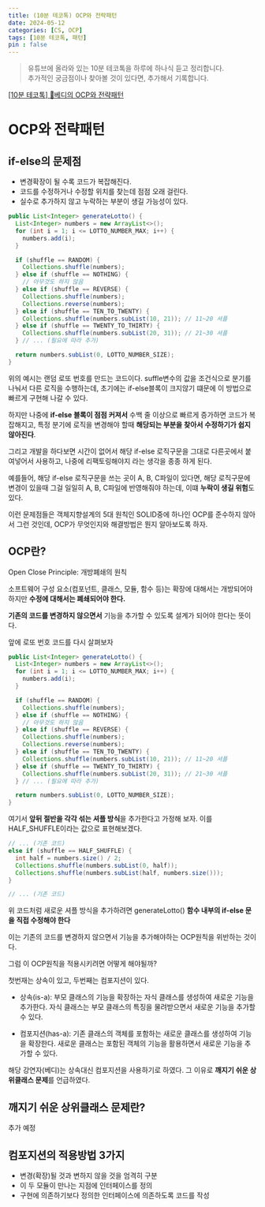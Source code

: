 ```yaml
---
title: (10분 테코톡) OCP와 전략패턴
date: 2024-05-12
categories: [CS, OCP]
tags: [10분 테코톡, 패턴]
pin : false
---
```

> 유튜브에 올라와 있는 10분 테코톡을 하루에 하나식 듣고 정리합니다. <br>
> 추가적인 궁금점이나 찾아볼 것이 있다면, 추가해서 기록합니다.

[[10분 테코톡] 👾베디의 OCP와 전략패턴](https://www.youtube.com/watch?v=90ZDvHl8ROE&list=PLgXGHBqgT2TvpJ_p9L_yZKPifgdBOzdVH&index=459&t=47s)

# OCP와 전략패턴


## if-else의 문제점

- 변경확장이 될 수록 코드가 복잡해진다.
- 코드를 수정하거나 수정할 위치를 찾는데 점점 오래 걸린다.
- 실수로 추가하지 않고 누락하는 부분이 생길 가능성이 있다.

```java
public List<Integer> generateLotto() {
  List<Integer> numbers = new ArrayList<>();
  for (int i = 1; i <= LOTTO_NUMBER_MAX; i++) {
    numbers.add(i);
  }

  if (shuffle == RANDOM) {
    Collections.shuffle(numbers);
  } else if (shuffle == NOTHING) {
    // 아무것도 하지 않음
  } else if (shuffle == REVERSE) {
    Collections.shuffle(numbers);
    Collections.reverse(numbers);
  } else if (shuffle == TEN_TO_TWENTY) {
    Collections.shuffle(numbers.subList(10, 21)); // 11~20 셔플
  } else if (shuffle == TWENTY_TO_THIRTY) {
    Collections.shuffle(numbers.subList(20, 31)); // 21~30 셔플
  } // ... (필요에 따라 추가)

  return numbers.subList(0, LOTTO_NUMBER_SIZE);
}
```

위의 예시는 랜덤 로또 번호를 만드는 코드이다. suffle변수의 값을 조건식으로 분기를 나눠서
다른 로직을 수행하는데, 초기에는 if-else블록이 크지않기 떄문에 이 방법으로 빠르게 구현해 나갈 수 있다.


하지만 나중에 **if-else 블록이 점점 커져서** 수백 줄 이상으로 빠르게 증가하면 코드가 복잡해지고, 
특정 분기에 로직을 변경해야 할때 **해당되는 부분을 찾아서 수정하기가 쉽지 않아진다**.

그리고 개발을 하다보면 시간이 없어서 해당 if-else 로직구문을 그대로 다른곳에서 붙여넣어서 사용하고, 나중에 리팩토링해야지 라는 생각을 종종 하게 된다.

예를들어, 해당 if-else 로직구문을 쓰는 곳이 A, B, C파일이 있다면, 해당 로직구문에 변경이 있을때 그걸 일일히 A, B, C파일에 반영해줘야 하는데, 이떄 **누락이 생길 위험**도 있다.

이런 문제점들은 객체지향설계의 5대 원칙인 SOLID중에 하나인 OCP를 준수하지 않아서 그런 것인데, OCP가 무엇인지와 해결방법은 뭔지 알아보도록 하자.

## OCP란?

Open Close Principle: 개방폐쇄의 원칙

소프트웨어 구성 요소(컴포넌트, 클래스, 모듈, 함수 등)는 확장에 대해서는 개방되어야 하지만 **수정에 대해서는 폐쇄되어야 한다.**

**기존의 코드를 변경하지 않으면서** 기능을 추가할 수 있도록 설계가 되어야 한다는 뜻이다.

앞에 로또 번호 코드를 다시 살펴보자 

```java
public List<Integer> generateLotto() {
  List<Integer> numbers = new ArrayList<>();
  for (int i = 1; i <= LOTTO_NUMBER_MAX; i++) {
    numbers.add(i);
  }

  if (shuffle == RANDOM) {
    Collections.shuffle(numbers);
  } else if (shuffle == NOTHING) {
    // 아무것도 하지 않음
  } else if (shuffle == REVERSE) {
    Collections.shuffle(numbers);
    Collections.reverse(numbers);
  } else if (shuffle == TEN_TO_TWENTY) {
    Collections.shuffle(numbers.subList(10, 21)); // 11~20 셔플
  } else if (shuffle == TWENTY_TO_THIRTY) {
    Collections.shuffle(numbers.subList(20, 31)); // 21~30 셔플
  } // ... (필요에 따라 추가)

  return numbers.subList(0, LOTTO_NUMBER_SIZE);
}
```
여기서 **앞뒤 절반을 각각 섞는 셔플 방식**을 추가한다고 가정해 보자. 이를 HALF_SHUFFLE이라는 값으로 표현해보겠다.

```Java
// ... (기존 코드)
else if (shuffle == HALF_SHUFFLE) {
  int half = numbers.size() / 2;
  Collections.shuffle(numbers.subList(0, half));
  Collections.shuffle(numbers.subList(half, numbers.size()));
}

// ... (기존 코드)
```


위 코드처럼 새로운 셔플 방식을 추가하려면 generateLotto() **함수 내부의 if-else 문을 직접 수정해야 한다**

이는 기존의 코드를 변경하지 않으면서 기능을 추가해야하는 OCP원칙을 위반하는 것이다.

그럼 이 OCP원칙을 적용시키려면 어떻게 해야될까?

첫번재는 상속이 있고, 두번째는 컴포지션이 있다.

- 상속(is-a): 부모 클래스의 기능을 확장하는 자식 클래스를 생성하여 새로운 기능을 추가한다. 자식 클래스는 부모 클래스의 특징을 물려받으면서 새로운 기능을 추가할 수 있다.


- 컴포지션(has-a): 기존 클래스의 객체를 포함하는 새로운 클래스를 생성하여 기능을 확장한다. 새로운 클래스는 포함된 객체의 기능을 활용하면서 새로운 기능을 추가할 수 있다.

해당 강연자(베디)는 상속대신 컴포지션을 사용하기로 하였다. 그 이유로 **깨지기 쉬운 상위클래스 문제**를 언급하였다.


## 깨지기 쉬운 상위클래스 문제란?

추가 예정


## 컴포지션의 적용방법 3가지

- 변경(확장)될 것과 변하지 않을 것을 엄격히 구분
- 이 두 모듈이 만나는 지점에 인터페이스를 정의
- 구현에 의존하기보다 정의한 인터페이스에 의존하도록 코드를 작성

